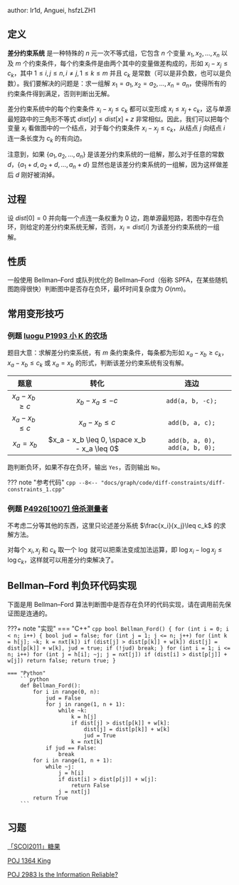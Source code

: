 author: Ir1d, Anguei, hsfzLZH1

## 定义

**差分约束系统** 是一种特殊的 $n$ 元一次不等式组，它包含 $n$ 个变量 $x_1,x_2,\dots,x_n$ 以及 $m$ 个约束条件，每个约束条件是由两个其中的变量做差构成的，形如 $x_i-x_j\leq c_k$，其中 $1 \leq i, j \leq n, i \neq j, 1 \leq k \leq m$ 并且 $c_k$ 是常数（可以是非负数，也可以是负数）。我们要解决的问题是：求一组解 $x_1=a_1,x_2=a_2,\dots,x_n=a_n$，使得所有的约束条件得到满足，否则判断出无解。

差分约束系统中的每个约束条件 $x_i-x_j\leq c_k$ 都可以变形成 $x_i\leq x_j+c_k$，这与单源最短路中的三角形不等式 $dist[y]\leq dist[x]+z$ 非常相似。因此，我们可以把每个变量 $x_i$ 看做图中的一个结点，对于每个约束条件 $x_i-x_j\leq c_k$，从结点 $j$ 向结点 $i$ 连一条长度为 $c_k$ 的有向边。

注意到，如果 $\{a_1,a_2,\dots,a_n\}$ 是该差分约束系统的一组解，那么对于任意的常数 $d$，$\{a_1+d,a_2+d,\dots,a_n+d\}$ 显然也是该差分约束系统的一组解，因为这样做差后 $d$ 刚好被消掉。

## 过程

设 $dist[0]=0$ 并向每一个点连一条权重为 $0$ 边，跑单源最短路，若图中存在负环，则给定的差分约束系统无解，否则，$x_i=dist[i]$ 为该差分约束系统的一组解。

## 性质

一般使用 Bellman–Ford 或队列优化的 Bellman–Ford（俗称 SPFA，在某些随机图跑得很快）判断图中是否存在负环，最坏时间复杂度为 $O(nm)$。

## 常用变形技巧

### 例题 [luogu P1993 小 K 的农场](https://www.luogu.com.cn/problem/P1993)

题目大意：求解差分约束系统，有 $m$ 条约束条件，每条都为形如 $x_a-x_b\geq c_k$，$x_a-x_b\leq c_k$ 或 $x_a=x_b$ 的形式，判断该差分约束系统有没有解。

|         题意         |                      转化                     |               连边              |
| :----------------: | :-----------------------------------------: | :---------------------------: |
| $x_a - x_b \geq c$ |             $x_b - x_a \leq -c$             |        `add(a, b, -c);`       |
| $x_a - x_b \leq c$ |              $x_a - x_b \leq c$             |        `add(b, a, c);`        |
|     $x_a = x_b$    | $x_a - x_b \leq 0, \space x_b - x_a \leq 0$ | `add(b, a, 0), add(a, b, 0);` |

跑判断负环，如果不存在负环，输出 `Yes`，否则输出 `No`。

??? note "参考代码"
    ```cpp
    --8<-- "docs/graph/code/diff-constraints/diff-constraints_1.cpp"
    ```

### 例题 [P4926\[1007\] 倍杀测量者](https://www.luogu.com.cn/problem/P4926)

不考虑二分等其他的东西，这里只论述差分系统 $\frac{x_i}{x_j}\leq c_k$ 的求解方法。

对每个 $x_i,x_j$ 和 $c_k$ 取一个 $\log$ 就可以把乘法变成加法运算，即 $\log x_i-\log x_j \leq \log c_k$，这样就可以用差分约束解决了。

## Bellman–Ford 判负环代码实现

下面是用 Bellman–Ford 算法判断图中是否存在负环的代码实现，请在调用前先保证图是连通的。

???+ note "实现"
    === "C++"
        ```cpp
        bool Bellman_Ford() {
          for (int i = 0; i < n; i++) {
            bool jud = false;
            for (int j = 1; j <= n; j++)
              for (int k = h[j]; ~k; k = nxt[k])
                if (dist[j] > dist[p[k]] + w[k])
                  dist[j] = dist[p[k]] + w[k], jud = true;
            if (!jud) break;
          }
          for (int i = 1; i <= n; i++)
            for (int j = h[i]; ~j; j = nxt[j])
              if (dist[i] > dist[p[j]] + w[j]) return false;
          return true;
        }
        ```
    
    === "Python"
        ```python
        def Bellman_Ford():
            for i in range(0, n):
                jud = False
                for j in range(1, n + 1):
                    while ~k:
                        k = h[j]
                        if dist[j] > dist[p[k]] + w[k]:
                            dist[j] = dist[p[k]] + w[k]
                            jud = True
                        k = nxt[k]
                if jud == False:
                    break
            for i in range(1, n + 1):
                while ~j:
                    j = h[i]
                    if dist[i] > dist[p[j]] + w[j]:
                        return False
                    j = nxt[j]
            return True
        ```

## 习题

[「SCOI2011」糖果](https://loj.ac/problem/2436)

[POJ 1364 King](http://poj.org/problem?id=1364)

[POJ 2983 Is the Information Reliable?](http://poj.org/problem?id=2983)

